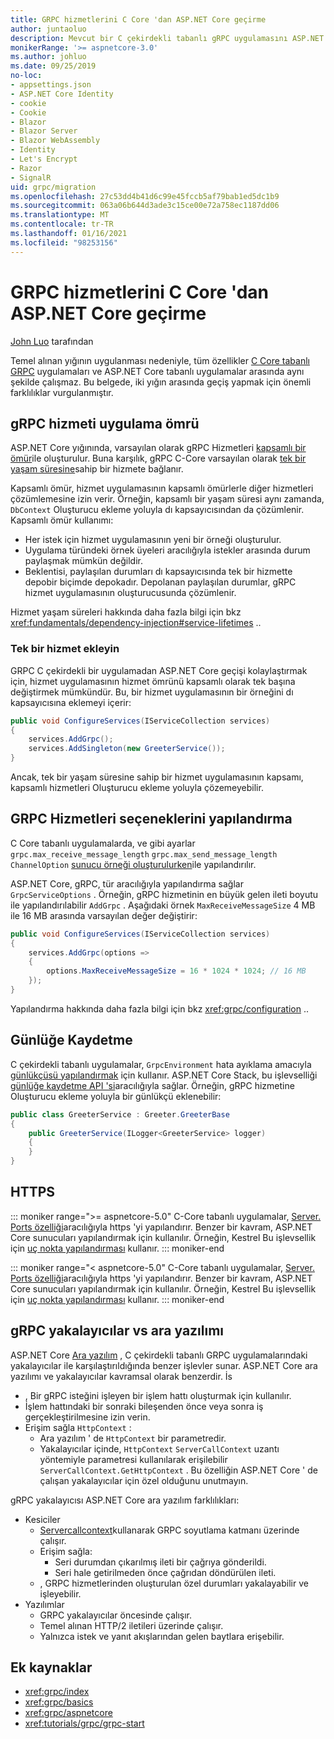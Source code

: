 ```yaml
---
title: GRPC hizmetlerini C Core 'dan ASP.NET Core geçirme
author: juntaoluo
description: Mevcut bir C çekirdekli tabanlı gRPC uygulamasını ASP.NET Core yığının üstünde çalışacak şekilde taşımayı öğrenin.
monikerRange: '>= aspnetcore-3.0'
ms.author: johluo
ms.date: 09/25/2019
no-loc:
- appsettings.json
- ASP.NET Core Identity
- cookie
- Cookie
- Blazor
- Blazor Server
- Blazor WebAssembly
- Identity
- Let's Encrypt
- Razor
- SignalR
uid: grpc/migration
ms.openlocfilehash: 27c53dd4b41d6c99e45fccb5af79bab1ed5dc1b9
ms.sourcegitcommit: 063a06b644d3ade3c15ce00e72a758ec1187dd06
ms.translationtype: MT
ms.contentlocale: tr-TR
ms.lasthandoff: 01/16/2021
ms.locfileid: "98253156"
---
```

# <a name="migrating-grpc-services-from-c-core-to-aspnet-core"></a>GRPC hizmetlerini C Core 'dan ASP.NET Core geçirme

[John Luo](https://github.com/juntaoluo) tarafından

Temel alınan yığının uygulanması nedeniyle, tüm özellikler [C Core tabanlı GRPC](https://grpc.io/blog/grpc-stacks) uygulamaları ve ASP.NET Core tabanlı uygulamalar arasında aynı şekilde çalışmaz. Bu belgede, iki yığın arasında geçiş yapmak için önemli farklılıklar vurgulanmıştır.

## <a name="grpc-service-implementation-lifetime"></a>gRPC hizmeti uygulama ömrü

ASP.NET Core yığınında, varsayılan olarak gRPC Hizmetleri [kapsamlı bir ömür](xref:fundamentals/dependency-injection#service-lifetimes)ile oluşturulur. Buna karşılık, gRPC C-Core varsayılan olarak [tek bir yaşam süresine](xref:fundamentals/dependency-injection#service-lifetimes)sahip bir hizmete bağlanır.

Kapsamlı ömür, hizmet uygulamasının kapsamlı ömürlerle diğer hizmetleri çözümlemesine izin verir. Örneğin, kapsamlı bir yaşam süresi aynı zamanda, `DbContext` Oluşturucu ekleme yoluyla dı kapsayıcısından da çözümlenir. Kapsamlı ömür kullanımı:

* Her istek için hizmet uygulamasının yeni bir örneği oluşturulur.
* Uygulama türündeki örnek üyeleri aracılığıyla istekler arasında durum paylaşmak mümkün değildir.
* Beklentisi, paylaşılan durumları dı kapsayıcısında tek bir hizmette depobir biçimde depokadır. Depolanan paylaşılan durumlar, gRPC hizmet uygulamasının oluşturucusunda çözümlenir.

Hizmet yaşam süreleri hakkında daha fazla bilgi için bkz <xref:fundamentals/dependency-injection#service-lifetimes> ..

### <a name="add-a-singleton-service"></a>Tek bir hizmet ekleyin

GRPC C çekirdekli bir uygulamadan ASP.NET Core geçişi kolaylaştırmak için, hizmet uygulamasının hizmet ömrünü kapsamlı olarak tek başına değiştirmek mümkündür. Bu, bir hizmet uygulamasının bir örneğini dı kapsayıcısına eklemeyi içerir:

```csharp
public void ConfigureServices(IServiceCollection services)
{
    services.AddGrpc();
    services.AddSingleton(new GreeterService());
}
```

Ancak, tek bir yaşam süresine sahip bir hizmet uygulamasının kapsamı, kapsamlı hizmetleri Oluşturucu ekleme yoluyla çözemeyebilir.

## <a name="configure-grpc-services-options"></a>GRPC Hizmetleri seçeneklerini yapılandırma

C Core tabanlı uygulamalarda, ve gibi ayarlar `grpc.max_receive_message_length` `grpc.max_send_message_length` `ChannelOption` [sunucu örneği oluşturulurken](https://grpc.io/grpc/csharp/api/Grpc.Core.Server.html#Grpc_Core_Server__ctor_System_Collections_Generic_IEnumerable_Grpc_Core_ChannelOption__)ile yapılandırılır.

ASP.NET Core, gRPC, tür aracılığıyla yapılandırma sağlar `GrpcServiceOptions` . Örneğin, gRPC hizmetinin en büyük gelen ileti boyutu ile yapılandırılabilir `AddGrpc` . Aşağıdaki örnek `MaxReceiveMessageSize` 4 MB ile 16 MB arasında varsayılan değer değiştirir:

```csharp
public void ConfigureServices(IServiceCollection services)
{
    services.AddGrpc(options =>
    {
        options.MaxReceiveMessageSize = 16 * 1024 * 1024; // 16 MB
    });
}
```

Yapılandırma hakkında daha fazla bilgi için bkz <xref:grpc/configuration> ..

## <a name="logging"></a>Günlüğe Kaydetme

C çekirdekli tabanlı uygulamalar, `GrpcEnvironment` hata ayıklama amacıyla [günlükçüsü yapılandırmak](https://grpc.io/grpc/csharp/api/Grpc.Core.GrpcEnvironment.html?q=size#Grpc_Core_GrpcEnvironment_SetLogger_Grpc_Core_Logging_ILogger_) için kullanır. ASP.NET Core Stack, bu işlevselliği [günlüğe kaydetme API 'si](xref:fundamentals/logging/index)aracılığıyla sağlar. Örneğin, gRPC hizmetine Oluşturucu ekleme yoluyla bir günlükçü eklenebilir:

```csharp
public class GreeterService : Greeter.GreeterBase
{
    public GreeterService(ILogger<GreeterService> logger)
    {
    }
}
```

## <a name="https"></a>HTTPS

::: moniker range=">= aspnetcore-5.0"
C-Core tabanlı uygulamalar, [Server. Ports özelliği](https://grpc.io/grpc/csharp/api/Grpc.Core.Server.html#Grpc_Core_Server_Ports)aracılığıyla https 'yi yapılandırır. Benzer bir kavram, ASP.NET Core sunucuları yapılandırmak için kullanılır. Örneğin, Kestrel Bu işlevsellik için [uç nokta yapılandırması](xref:fundamentals/servers/kestrel/endpoints) kullanır.
::: moniker-end

::: moniker range="< aspnetcore-5.0"
C-Core tabanlı uygulamalar, [Server. Ports özelliği](https://grpc.io/grpc/csharp/api/Grpc.Core.Server.html#Grpc_Core_Server_Ports)aracılığıyla https 'yi yapılandırır. Benzer bir kavram, ASP.NET Core sunucuları yapılandırmak için kullanılır. Örneğin, Kestrel Bu işlevsellik için [uç nokta yapılandırması](xref:fundamentals/servers/kestrel#endpoint-configuration) kullanır.
::: moniker-end

## <a name="grpc-interceptors-vs-middleware"></a>gRPC yakalayıcılar vs ara yazılımı

ASP.NET Core [Ara yazılım](xref:fundamentals/middleware/index) , C çekirdekli tabanlı GRPC uygulamalarındaki yakalayıcılar ile karşılaştırıldığında benzer işlevler sunar. ASP.NET Core ara yazılımı ve yakalayıcılar kavramsal olarak benzerdir. İs

* , Bir gRPC isteğini işleyen bir işlem hattı oluşturmak için kullanılır.
* İşlem hattındaki bir sonraki bileşenden önce veya sonra iş gerçekleştirilmesine izin verin.
* Erişim sağla `HttpContext` :
  * Ara yazılım ' de `HttpContext` bir parametredir.
  * Yakalayıcılar içinde, `HttpContext` `ServerCallContext` uzantı yöntemiyle parametresi kullanılarak erişilebilir `ServerCallContext.GetHttpContext` . Bu özelliğin ASP.NET Core ' de çalışan yakalayıcılar için özel olduğunu unutmayın.

gRPC yakalayıcısı ASP.NET Core ara yazılım farklılıkları:

* Kesiciler
  * [Servercallcontext](https://grpc.io/grpc/csharp/api/Grpc.Core.ServerCallContext.html)kullanarak GRPC soyutlama katmanı üzerinde çalışır.
  * Erişim sağla:
    * Seri durumdan çıkarılmış ileti bir çağrıya gönderildi.
    * Seri hale getirilmeden önce çağrıdan döndürülen ileti.
  * , GRPC hizmetlerinden oluşturulan özel durumları yakalayabilir ve işleyebilir.
* Yazılımlar
  * GRPC yakalayıcılar öncesinde çalışır.
  * Temel alınan HTTP/2 iletileri üzerinde çalışır.
  * Yalnızca istek ve yanıt akışlarından gelen baytlara erişebilir.

## <a name="additional-resources"></a>Ek kaynaklar

* <xref:grpc/index>
* <xref:grpc/basics>
* <xref:grpc/aspnetcore>
* <xref:tutorials/grpc/grpc-start>
